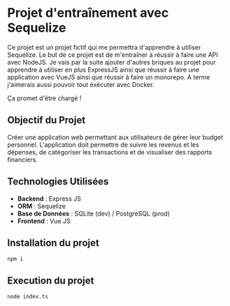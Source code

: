 # Projet d'entraînement avec Sequelize

Ce projet est un projet fictif qui me permettra d'apprendre à utiliser Sequelize. Le but de ce projet est de m'entraîner à réussir à faire une API avec NodeJS. Je vais par la suite ajouter d'autres briques au projet pour apprendre à utiliser en plus ExpressJS ainsi que réussir à faire une application avec VueJS ainsi que réussir à faire un monorepo. A terme j'aimerais aussi pouvoir tout éxécuter avec Docker.

Ça promet d'être chargé !

## Objectif du Projet

Créer une application web permettant aux utilisateurs de gérer leur budget personnel. L'application doit permettre de suivre les revenus et les dépenses, de catégoriser les transactions et de visualiser des rapports financiers.

## Technologies Utilisées

- **Backend** : Express JS
- **ORM** : Sequelize
- **Base de Données** : SQLite (dev) / PostgreSQL (prod)
- **Frontend** : Vue JS


## Installation du projet

```shell
npm i
```

## Execution du projet

```shell
node index.ts
```